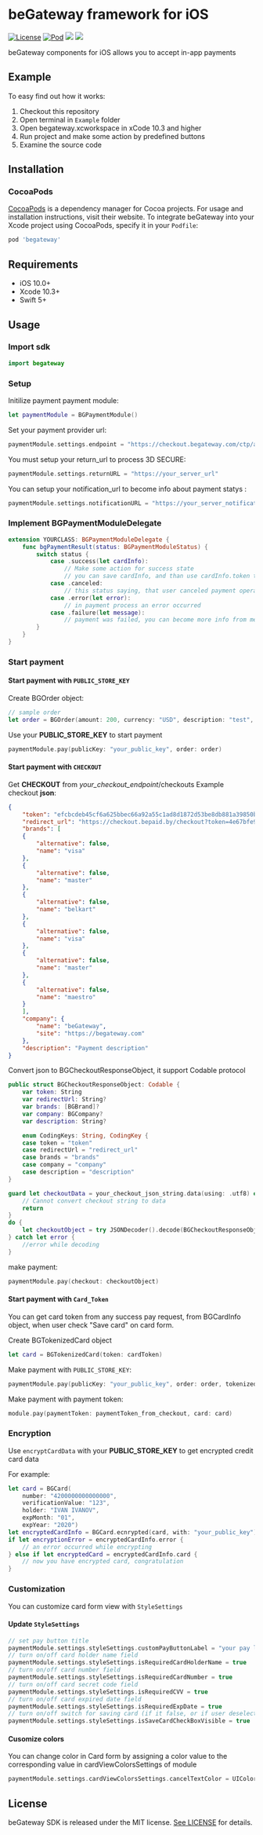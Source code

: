# beGateway framework for iOS
[![License](https://img.shields.io/github/license/begateway/begateway-ios-sdk?label=License)](https://github.com/begateway/begateway-ios-sdk/blob/master/LICENSE) [![Pod](https://img.shields.io/badge/pod-v1.0-blue)](https://github.com/begateway/begateway-ios-sdk) ![](https://img.shields.io/badge/platform-iOS-lightgrey) ![](https://img.shields.io/badge/Swift-5.0-green)

beGateway components for iOS allows you to accept in-app payments

## Example
To easy find out how it works:
1) Checkout this repository
2) Open terminal in `Example` folder
3) Open begateway.xcworkspace  in xCode 10.3 and higher
4) Run project and make some action by predefined buttons
5) Examine the source code

## Installation
### CocoaPods
[CocoaPods](https://cocoapods.org) is a dependency manager for Cocoa projects. For usage and installation instructions, visit their website. To integrate beGateway into your Xcode project using CocoaPods, specify it in your `Podfile`:

```ruby
pod 'begateway'
```
## Requirements
* iOS 10.0+
* Xcode 10.3+
* Swift 5+

## Usage
### Import sdk
```swift
import begateway
```
### Setup
Initilize payment payment module:
```swift
let paymentModule = BGPaymentModule()
```
Set your payment provider url:
```swift
paymentModule.settings.endpoint = "https://checkout.begateway.com/ctp/api"
```
You must setup your return_url to process 3D SECURE:
```swift
paymentModule.settings.returnURL = "https://your_server_url"
```
You can setup your notification_url to become info about payment statys :
```swift
paymentModule.settings.notificationURL = "https://your_server_notifications_url"
```
### Implement BGPaymentModuleDelegate
```swift
extension YOURCLASS: BGPaymentModuleDelegate {
    func bgPaymentResult(status: BGPaymentModuleStatus) {
        switch status {
            case .success(let cardInfo):
                // Make some action for success state
                // you can save cardInfo, and than use cardInfo.token to make payment by card token
            case .canceled:
                // this status saying, that user canceled payment operation
            case .error(let error):
                // in payment process an error occurred
            case .failure(let message):
                // payment was failed, you can become more info from message, but somethimes it can be empty
        }
    }
}
```
### Start payment 
#### Start payment with `PUBLIC_STORE_KEY`

Create BGOrder object:
```swift
// sample order
let order = BGOrder(amount: 200, currency: "USD", description: "test", trackingId: "my_custom_variable")
```
Use your <b>PUBLIC_STORE_KEY</b> to start payment
```swift
paymentModule.pay(publicKey: "your_public_key", order: order)
```
#### Start payment with `CHECKOUT`

Get <b>CHECKOUT</b> from <i>your_checkout_endpoint</i>/checkouts
Example checkout <b>json</b>:
```json
{
    "token": "efcbcdeb45cf6a625bbec66a92a55c1ad8d1872d53be8db881a39850b1333dcc",
    "redirect_url": "https://checkout.bepaid.by/checkout?token=4e67bfe907e52c1392a417b5e50b00d3cf92683af4743c127ea27612bd1faa75",
    "brands": [
    {
        "alternative": false,
        "name": "visa"
    },
    {
        "alternative": false,
        "name": "master"
    },
    {
        "alternative": false,
        "name": "belkart"
    },
    {
        "alternative": false,
        "name": "visa"
    },
    {
        "alternative": false,
        "name": "master"
    },
    {
        "alternative": false,
        "name": "maestro"
    }
    ],
    "company": {
        "name": "beGateway",
        "site": "https://begateway.com"
    },
    "description": "Payment description"
}
```
Convert json to BGCheckoutResponseObject, it support Codable protocol
```swift
public struct BGCheckoutResponseObject: Codable {
    var token: String
    var redirectUrl: String?
    var brands: [BGBrand]?
    var company: BGCompany?
    var description: String?

    enum CodingKeys: String, CodingKey {
    case token = "token"
    case redirectUrl = "redirect_url"
    case brands = "brands"
    case company = "company"
    case description = "description"
}
```
```swift
guard let checkoutData = your_checkout_json_string.data(using: .utf8) else {
    // Cannot convert checkout string to data
    return
}
do {
    let checkoutObject = try JSONDecoder().decode(BGCheckoutResponseObject.self, from: checkoutData)
} catch let error {
    //error while decoding
}
```
make payment:
```swift
paymentModule.pay(checkout: checkoutObject)
```
#### Start payment  with  `Card_Token`

You can get card token from any success pay request, from BGCardInfo object, when user check "Save card" on card form.

Create BGTokenizedCard object
```swift
let card = BGTokenizedCard(token: cardToken)
```
Make payment with `PUBLIC_STORE_KEY`:
```swift
paymentModule.pay(publicKey: "your_public_key", order: order, tokenizedCard: card)
```
Make payment with payment token:
```swift
module.pay(paymentToken: paymentToken_from_checkout, card: card)
```

### Encryption
Use `encryptCardData` with your <b>PUBLIC_STORE_KEY</b> to get encrypted credit card data

For example:
```swift
let card = BGCard(
    number: "4200000000000000", 
    verificationValue: "123", 
    holder: "IVAN IVANOV", 
    expMonth: "01", 
    expYear: "2020")
let encryptedCardInfo = BGCard.ecnrypted(card, with: "your_public_key")
if let encryptionError = encryptedCardInfo.error {
    // an error occurred while encrypting
} else if let encryptedCard = encryptedCardInfo.card {
    // now you have encrypted card, congratulation
}
```

### Customization
You can customize card form view with `StyleSettings`

#### Update `StyleSettings`
```swift
// set pay button title
paymentModule.settings.styleSettings.customPayButtonLabel = "your pay label text"
// turn on/off card holder name field
paymentModule.settings.styleSettings.isRequiredCardHolderName = true 
// turn on/off card number field
paymentModule.settings.styleSettings.isRequiredCardNumber = true
// turn on/off card secret code field
paymentModule.settings.styleSettings.isRequiredCVV = true
// turn on/off card expired date field
paymentModule.settings.styleSettings.isRequiredExpDate = true
// turn on/off switch for saving card (if it false, or if user deselect it, you become nil BGCard object in success)
paymentModule.settings.styleSettings.isSaveCardCheckBoxVisible = true
```
#### Cusomize colors
You can change color in Card form by assigning a color value to the corresponding value in cardViewColorsSettings of module
```swift
paymentModule.settings.cardViewColorsSettings.cancelTextColor = UIColor
``` 

## License

beGateway SDK is released under the MIT license. [See LICENSE](https://github.com/begateway/begateway-ios-sdk/blob/master/LICENSE) for details.
